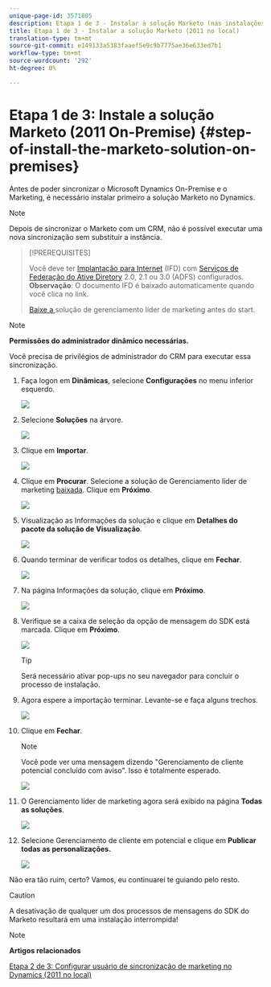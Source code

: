 ```yaml
---
unique-page-id: 3571805
description: Etapa 1 de 3 - Instalar a solução Marketo (nas instalações 2011) - Documentação do produto - Documentação do produto
title: Etapa 1 de 3 - Instalar a solução Marketo (2011 no local)
translation-type: tm+mt
source-git-commit: e149133a5383faaef5e9c9b7775ae36e633ed7b1
workflow-type: tm+mt
source-wordcount: '292'
ht-degree: 0%

---
```



# Etapa 1 de 3: Instale a solução Marketo (2011 On-Premise) {#step-of-install-the-marketo-solution-on-premises}

Antes de poder sincronizar o Microsoft Dynamics On-Premise e o Marketing, é necessário instalar primeiro a solução Marketo no Dynamics.

>[!NOTE]
>
>Depois de sincronizar o Marketo com um CRM, não é possível executar uma nova sincronização sem substituir a instância.

>[!PREREQUISITES]
>
>Você deve ter [Implantação para Internet](http://www.microsoft.com/en-us/download/confirmation.aspx?id=41701) (IFD) com [Serviços de Federação do Ative Diretory](https://msdn.microsoft.com/en-us/library/bb897402.aspx) 2.0, 2.1 ou 3.0 (ADFS) configurados. **Observação**: O documento IFD é baixado automaticamente quando você clica no link.
>
>[Baixe a ](../../../../../product-docs/crm-sync/microsoft-dynamics-sync/sync-setup/download-the-marketo-lead-management-solution.md) solução de gerenciamento líder de marketing antes do start.

>[!NOTE]
>
>**Permissões do administrador dinâmico necessárias.**
>
>Você precisa de privilégios de administrador do CRM para executar essa sincronização.

1. Faça logon em **Dinâmicas**, selecione **Configurações** no menu inferior esquerdo.

   ![](assets/image2015-4-2-11-3a32-3a53.png)

1. Selecione **Soluções** na árvore.

   ![](assets/image2015-4-2-11-3a35-3a28.png)

1. Clique em **Importar**.

   ![](assets/image2015-4-2-11-3a37-3a33.png)

1. Clique em **Procurar**. Selecione a solução de Gerenciamento líder de marketing [baixada](../../../../../product-docs/crm-sync/microsoft-dynamics-sync/sync-setup/download-the-marketo-lead-management-solution.md). Clique em **Próximo**.

   ![](assets/image2015-4-2-11-3a40-3a33.png)

1. Visualização as Informações da solução e clique em **Detalhes do pacote da solução de Visualização**.

   ![](assets/image2015-11-18-11-3a12-3a8.png)

1. Quando terminar de verificar todos os detalhes, clique em **Fechar**.

   ![](assets/image2015-10-9-14-3a57-3a3.png)

1. Na página Informações da solução, clique em **Próximo**.

   ![](assets/image2015-4-2-11-3a41-3a48.png)

1. Verifique se a caixa de seleção da opção de mensagem do SDK está marcada. Clique em **Próximo**.

   ![](assets/image2015-4-2-11-3a42-3a37.png)

   >[!TIP]
   >
   >Será necessário ativar pop-ups no seu navegador para concluir o processo de instalação.

1. Agora espere a importação terminar. Levante-se e faça alguns trechos.

   ![](assets/image2015-4-2-11-3a43-3a51.png)

1. Clique em **Fechar**.

   >[!NOTE]
   >
   >Você pode ver uma mensagem dizendo &quot;Gerenciamento de cliente potencial concluído com aviso&quot;. Isso é totalmente esperado.

   ![](assets/image2015-4-2-11-3a44-3a44.png)

1. O Gerenciamento líder de marketing agora será exibido na página **Todas as soluções**.

   ![](assets/image2015-4-2-11-3a46-3a55.png)

1. Selecione Gerenciamento de cliente em potencial e clique em **Publicar todas as personalizações.**

   ![](assets/image2015-4-2-11-3a48-3a21.png)

Não era tão ruim, certo? Vamos, eu continuarei te guiando pelo resto.

>[!CAUTION]
>
>A desativação de qualquer um dos processos de mensagens do SDK do Marketo resultará em uma instalação interrompida!

>[!NOTE]
>
>**Artigos relacionados**
>
>[Etapa 2 de 3: Configurar usuário de sincronização de marketing no Dynamics (2011 no local)](step-2-of-3-set-up.md)
